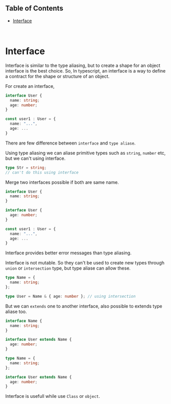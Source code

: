 ## Table of Contents

- [Interface](#interface)

<br>

# Interface

Interface is similar to the type aliasing, but to create a shape for an object interface is the best choice. So, In typescript, an interface is a way to define a contract for the shape or structure of an object.

For create an interface,

```ts
interface User {
  name: string;
  age: number;
}

const user1 : User = {
  name: "...",
  age: ...
}
```

There are few difference between `interface` and `type aliase`.

Using type aliasing we can aliase primitive types such as `string`, `number` etc, but we can't using interface.

```ts
type Str = string;
// can't do this using interface
```

Merge two interfaces possible if both are same name.

```ts
interface User {
  name: string;
}

interface User {
  age: number;
}

const user1 : User = {
  name: "...",
  age: ...
}
```

Interface provides better error messages than type aliasing.

Interface is not mutable. So they can't be used to create new types through `union` or `intersection` type, but type aliase can allow these.

```ts
type Name = {
  name: string;
};

type User = Name & { age: number }; // using intersection
```

But we can `extends` one to another interface, also possible to extends type aliase too.

```ts
interface Name {
  name: string;
}

interface User extends Name {
  age: number;
}
```

```ts
type Name = {
  name: string;
};

interface User extends Name {
  age: number;
}
```

Interface is usefull while use `Class` or `object`.
